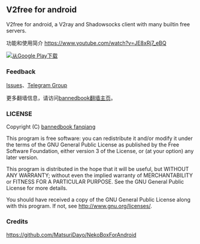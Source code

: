 ## V2free for android

V2free for android, a V2ray and  Shadowsocks client with many builtin free servers.

功能和使用简介
https://www.youtube.com/watch?v=JE8xRj7_eBQ

<p><a href="https://play.google.com/store/apps/details?id=free.v2ray.proxy.VPN"><img src="https://play.google/howplayworks/static/assets/social/share_google_play_logo.png" alt="从Google Play下载" style="max-width:100%"></a></p>

### Feedback
<a target="_blank" href="https://github.com/bannedbook/v2ray.vpn/issues">Issues</a>、<a target="_blank" href="https://t.me/fqchat">Telegram Group</a>

更多翻墙信息，请访问[bannedbook翻墙主页](https://github.com/bannedbook/fanqiang/wiki)。

### LICENSE

Copyright (C) [bannedbook fanqiang](https://github.com/bannedbook/fanqiang/wiki)

This program is free software: you can redistribute it and/or modify it under the terms of the GNU General Public License as published by
the Free Software Foundation, either version 3 of the License, or (at your option) any later version.

This program is distributed in the hope that it will be useful, but WITHOUT ANY WARRANTY; without even the implied warranty of MERCHANTABILITY or FITNESS FOR A PARTICULAR PURPOSE.  See the GNU General Public License for more details.

You should have received a copy of the GNU General Public License along with this program. If not, see <http://www.gnu.org/licenses/>.

### Credits

https://github.com/MatsuriDayo/NekoBoxForAndroid